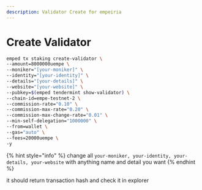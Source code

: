 ```yaml
---
description: Validator Create for empeiria
---
```


# Create Validator

```bash
emped tx staking create-validator \
--amount=8000000uempe \
--moniker="[your-moniker]" \
--identity="[your-identity]" \
--details="[your-details]" \
--website="[your-website]" \
--pubkey=$(emped tendermint show-validator) \
--chain-id=empe-testnet-2 \
--commission-rate="0.10" \
--commission-max-rate="0.20" \
--commission-max-change-rate="0.01" \
--min-self-delegation="1000000" \
--from=wallet \
--gas="auto" \
--fees=20000uempe \
-y
```

{% hint style="info" %}
change all `your-moniker, your-identity, your-details, your-website` with anything name and detail you want
{% endhint %}

it should return transaction hash and check it in explorer
